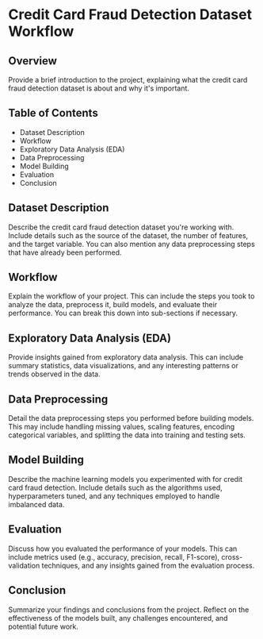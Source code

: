 # Credit Card Fraud Detection Dataset Workflow
## Overview
Provide a brief introduction to the project, explaining what the credit card fraud detection dataset is about and why it's important.

## Table of Contents
- Dataset Description
- Workflow
- Exploratory Data Analysis (EDA)
- Data Preprocessing
- Model Building
- Evaluation
- Conclusion
## Dataset Description
Describe the credit card fraud detection dataset you're working with. Include details such as the source of the dataset, the number of features, and the target variable. You can also mention any data preprocessing steps that have already been performed.

## Workflow
Explain the workflow of your project. This can include the steps you took to analyze the data, preprocess it, build models, and evaluate their performance. You can break this down into sub-sections if necessary.

## Exploratory Data Analysis (EDA)
Provide insights gained from exploratory data analysis. This can include summary statistics, data visualizations, and any interesting patterns or trends observed in the data.

## Data Preprocessing
Detail the data preprocessing steps you performed before building models. This may include handling missing values, scaling features, encoding categorical variables, and splitting the data into training and testing sets.

## Model Building
Describe the machine learning models you experimented with for credit card fraud detection. Include details such as the algorithms used, hyperparameters tuned, and any techniques employed to handle imbalanced data.

## Evaluation
Discuss how you evaluated the performance of your models. This can include metrics used (e.g., accuracy, precision, recall, F1-score), cross-validation techniques, and any insights gained from the evaluation process.

## Conclusion
Summarize your findings and conclusions from the project. Reflect on the effectiveness of the models built, any challenges encountered, and potential future work.
